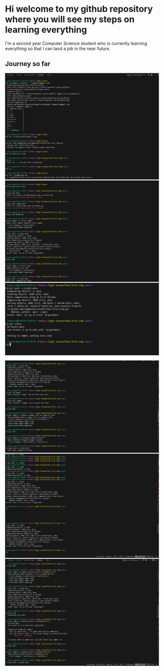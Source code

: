 # Hi welcome to my github repository where you will see my steps on learning everything

I'm a second year Computer Science student who is currently learning everything so that 
I can land a job in the near future.

## Journey so far

![alt text](/images/image.png)
![alt text](/images/image-1.png)
![alt text](/images/image-2.png)

![alt text](/images/image-3.png)
![alt text](/images/image-4.png)
![alt text](/images/image-5.png)